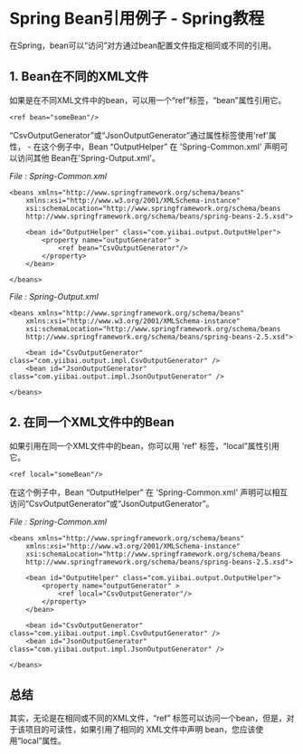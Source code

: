 # Spring Bean引用例子 - Spring教程

在Spring，bean可以“访问”对方通过bean配置文件指定相同或不同的引用。

## 1. Bean在不同的XML文件

如果是在不同XML文件中的bean，可以用一个“ref”标签，“bean”属性引用它。

```
<ref bean="someBean"/>
```

“CsvOutputGenerator”或“JsonOutputGenerator”通过属性标签使用'ref'属性， - 在这个例子中，Bean “OutputHelper” 在 'Spring-Common.xml' 声明可以访问其他 Bean在'Spring-Output.xml'。

_File : Spring-Common.xml_

```
<beans xmlns="http://www.springframework.org/schema/beans"
    xmlns:xsi="http://www.w3.org/2001/XMLSchema-instance"
    xsi:schemaLocation="http://www.springframework.org/schema/beans
    http://www.springframework.org/schema/beans/spring-beans-2.5.xsd">

    <bean id="OutputHelper" class="com.yiibai.output.OutputHelper">
        <property name="outputGenerator" >
            <ref bean="CsvOutputGenerator"/>
        </property>
    </bean>

</beans>
```

_File : Spring-Output.xml_

```
<beans xmlns="http://www.springframework.org/schema/beans"
    xmlns:xsi="http://www.w3.org/2001/XMLSchema-instance"
    xsi:schemaLocation="http://www.springframework.org/schema/beans
    http://www.springframework.org/schema/beans/spring-beans-2.5.xsd">

    <bean id="CsvOutputGenerator" class="com.yiibai.output.impl.CsvOutputGenerator" />
    <bean id="JsonOutputGenerator" class="com.yiibai.output.impl.JsonOutputGenerator" />

</beans>
```

## 2\. 在同一个XML文件中的Bean

如果引用在同一个XML文件中的bean，你可以用 'ref' 标签，“local”属性引用它。

```
<ref local="someBean"/>
```

在这个例子中，Bean “OutputHelper” 在 'Spring-Common.xml' 声明可以相互访问“CsvOutputGenerator”或“JsonOutputGenerator”。

_File : Spring-Common.xml_

```
<beans xmlns="http://www.springframework.org/schema/beans"
    xmlns:xsi="http://www.w3.org/2001/XMLSchema-instance"
    xsi:schemaLocation="http://www.springframework.org/schema/beans
    http://www.springframework.org/schema/beans/spring-beans-2.5.xsd">

    <bean id="OutputHelper" class="com.yiibai.output.OutputHelper">
        <property name="outputGenerator" >
            <ref local="CsvOutputGenerator"/>
        </property>
    </bean>

    <bean id="CsvOutputGenerator" class="com.yiibai.output.impl.CsvOutputGenerator" />
    <bean id="JsonOutputGenerator" class="com.yiibai.output.impl.JsonOutputGenerator" />

</beans>
```

## 总结

其实，无论是在相同或不同的XML文件，“ref” 标签可以访问一个bean，但是，对于该项目的可读性，如果引用了相同的 XML文件中声明 bean，您应该使用“local”属性。

